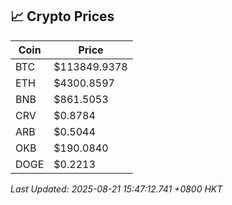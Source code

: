 ## 📈 Crypto Prices

| Coin | Price |
| ---- | ----- |
| BTC | $113849.9378 |
| ETH | $4300.8597 |
| BNB | $861.5053 |
| CRV | $0.8784 |
| ARB | $0.5044 |
| OKB | $190.0840 |
| DOGE | $0.2213 |

_Last Updated: 2025-08-21 15:47:12.741 +0800 HKT_